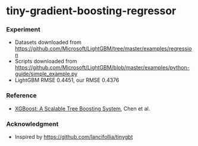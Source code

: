 # tiny-gradient-boosting-regressor

### Experiment

- Datasets downloaded from https://github.com/Microsoft/LightGBM/tree/master/examples/regression
- Scripts downloaded from https://github.com/Microsoft/LightGBM/blob/master/examples/python-guide/simple_example.py
- LightGBM RMSE 0.4451, our RMSE 0.4376

### Reference

- [XGBoost: A Scalable Tree Boosting System](https://arxiv.org/abs/1603.02754), Chen et al.

### Acknowledgment

- Inspired by https://github.com/lancifollia/tinygbt
